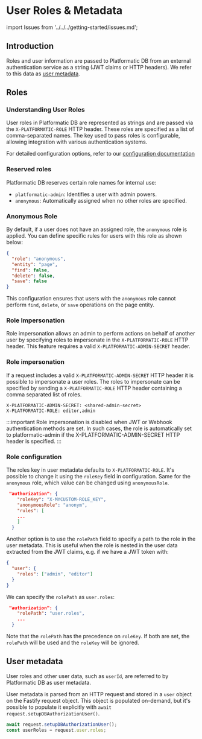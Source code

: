 # User Roles & Metadata

import Issues from '../../../getting-started/issues.md';

## Introduction

Roles and user information are passed to Platformatic DB from an external
authentication service as a string (JWT claims or HTTP headers). We refer to
this data as [user metadata](#user-metadata).

## Roles

### Understanding User Roles

User roles in Platformatic DB are represented as strings and are passed via the `X-PLATFORMATIC-ROLE` HTTP header. These roles are specified as a list of comma-separated names. The key used to pass roles is configurable, allowing integration with various authentication systems.

For detailed configuration options, refer to our [configuration documentation](#role-configuration)

### Reserved roles

Platformatic DB reserves certain role names for internal use:

- `platformatic-admin`: Identifies a user with admin powers.
- `anonymous`: Automatically assigned when no other roles are specified.

### Anonymous Role

By default, if a user does not have an assigned role, the `anonymous` role is applied. You can define specific rules for users with this role as shown below:

```json
{
  "role": "anonymous",
  "entity": "page",
  "find": false,
  "delete": false,
  "save": false
}
```

This configuration ensures that users with the `anonymous` role cannot perform `find`, `delete`, or `save` operations on the page entity.


### Role Impersonation
Role impersonation allows an admin to perform actions on behalf of another user by specifying roles to impersonate in the `X-PLATFORMATIC-ROLE` HTTP header. This feature requires a valid `X-PLATFORMATIC-ADMIN-SECRET` header.


### Role impersonation

If a request includes a valid `X-PLATFORMATIC-ADMIN-SECRET` HTTP header it is
possible to impersonate a user roles. The roles to impersonate can be specified
by sending a `X-PLATFORMATIC-ROLE` HTTP header containing a comma separated list
of roles.

```plaintext
X-PLATFORMATIC-ADMIN-SECRET: <shared-admin-secret>
X-PLATFORMATIC-ROLE: editor,admin
```

:::important
Role impersonation is disabled when JWT or Webhook authentication methods are set. In such cases, the role is automatically set to platformatic-admin if the X-PLATFORMATIC-ADMIN-SECRET HTTP header is specified.
:::

### Role configuration

The roles key in user metadata defaults to `X-PLATFORMATIC-ROLE`. It's possible to change it using the `roleKey` field in configuration. Same for the `anonymous` role, which value can be changed using `anonymousRole`.

```json
 "authorization": {
    "roleKey": "X-MYCUSTOM-ROLE_KEY",
    "anonymousRole": "anonym",
    "rules": [
    ...
    ]
  }
```

Another option is to use the `rolePath` field to specify a path to the role in the user metadata. This is useful when the role is nested in the user data extracted from the JWT claims, e.g. if we have a JWT token with:

```json
{
  "user": {
    "roles": ["admin", "editor"]
  }
}

```

We can specify the `rolePath` as `user.roles`:

```json
 "authorization": {
    "rolePath": "user.roles",
    ...
  }
```

Note that the `rolePath` has the precedence on `roleKey`. If both are set, the `rolePath` will be used and the `roleKey` will be ignored.

## User metadata

User roles and other user data, such as `userId`, are referred to by Platformatic
DB as user metadata.

User metadata is parsed from an HTTP request and stored in a `user` object on the
Fastify request object. This object is populated on-demand, but it's possible
to populate it explicitly with `await request.setupDBAuthorizationUser()`.

```javascript
await request.setupDBAuthorizationUser();
const userRoles = request.user.roles;
```

<Issues />
